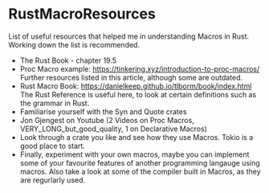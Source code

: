 # RustMacroResources
List of useful resources that helped me in understanding Macros in Rust. Working down the list is recommended.

* The Rust Book - chapter 19.5
* Proc Macro example: https://tinkering.xyz/introduction-to-proc-macros/ Further resources listed in this article, although some are outdated.
* Rust Macro Book: https://danielkeep.github.io/tlborm/book/index.html The Rust Reference is useful here, to look at certain definitions such as the grammar in Rust.
* Familiarise yourself with the Syn and Quote crates
* Jon Gjengest on Youtube (2 Videos on Proc Macros, VERY_LONG_but_good_quality, 1 on Declarative Macros)
* Look through a crate you like and see how they use Macros. Tokio is a good place to start.
* Finally, experiment with your own macros, maybe you can implement some of your favourite features of another programming langauge using macros. Also take a look at some of the compiler built in Macros, as they are regurlarly used.
